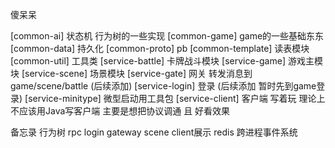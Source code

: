傻呆呆

[common-ai] 状态机 行为树的一些实现
[common-game] game的一些基础东东
[common-data] 持久化
[common-proto] pb
[common-template] 读表模块
[common-util] 工具类
[service-battle] 卡牌战斗模块
[service-game] 游戏主模块
[service-scene] 场景模块
[service-gate] 网关 转发消息到game/scene/battle (后续添加)
[service-login] 登录 (后续添加 暂时先到game登录)
[service-minitype] 微型启动用工具包
[service-client] 客户端 写着玩 理论上不应该用Java写客户端 主要是想把协议调通 且 好看效果

备忘录
行为树 rpc login gateway scene client展示 redis 跨进程事件系统 